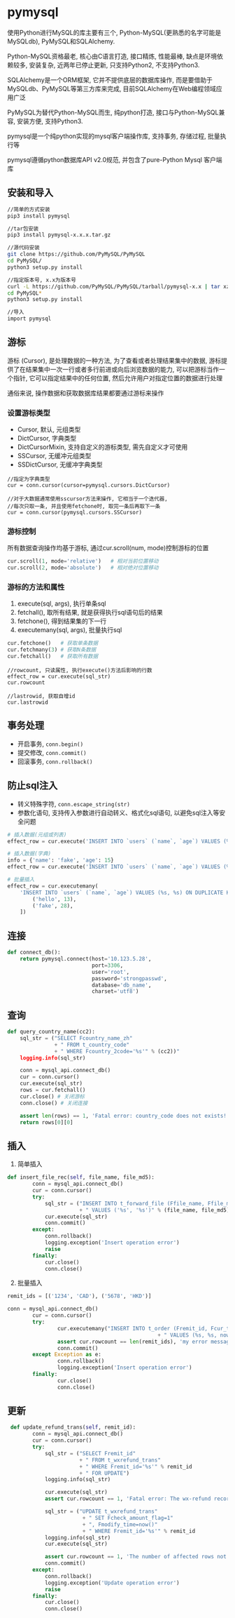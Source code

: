 # pymysql

使用Python进行MySQL的库主要有三个, Python-MySQL(更熟悉的名字可能是MySQLdb), PyMySQL和SQLAlchemy. 

Python-MySQL资格最老, 核心由C语言打造, 接口精炼, 性能最棒, 缺点是环境依赖较多, 安装复杂, 近两年已停止更新, 只支持Python2, 不支持Python3. 

SQLAlchemy是一个ORM框架, 它并不提供底层的数据库操作, 而是要借助于MySQLdb、PyMySQL等第三方库来完成, 目前SQLAlchemy在Web编程领域应用广泛

PyMySQL为替代Python-MySQL而生, 纯python打造, 接口与Python-MySQL兼容, 安装方便, 支持Python3. 

pymysql是一个纯python实现的mysql客户端操作库, 支持事务, 存储过程, 批量执行等

pymysql遵循python数据库API v2.0规范, 并包含了pure-Python Mysql 客户端库

## 安装和导入

```sh
//简单的方式安装
pip3 install pymysql

//tar包安装
pip3 install pymysql-x.x.x.tar.gz

//源代码安装
git clone https://github.com/PyMySQL/PyMySQL
cd PyMySQL/
python3 setup.py install

//指定版本号, x.x为版本号
curl -L https://github.com/PyMySQL/PyMySQL/tarball/pymysql-x.x | tar xz
cd PyMySQL*
python3 setup.py install

//导入
import pymysql
```

## 游标

游标 (Cursor), 是处理数据的一种方法, 为了查看或者处理结果集中的数据, 游标提供了在结果集中一次一行或者多行前进或向后浏览数据的能力, 可以把游标当作一个指针, 它可以指定结果中的任何位置, 然后允许用户对指定位置的数据进行处理

通俗来说, 操作数据和获取数据库结果都要通过游标来操作

### 设置游标类型

+ Cursor, 默认, 元组类型
+ DictCursor, 字典类型
+ DictCursorMixin, 支持自定义的游标类型, 需先自定义才可使用
+ SSCursor, 无缓冲元组类型
+ SSDictCursor, 无缓冲字典类型

```
//指定为字典类型
cur = conn.cursor(cursor=pymysql.cursors.DictCursor)

//对于大数据通常使用sscursor方法来操作, 它相当于一个迭代器, 
//每次只取一条, 并且使用fetchone时, 取完一条后再取下一条
cur = conn.cursor(pymysql.cursors.SSCursor)
```

### 游标控制

所有数据查询操作均基于游标, 通过cur.scroll(num, mode)控制游标的位置
```python
cur.scroll(1, mode='relative')   # 相对当前位置移动
cur.scroll(2, mode='absolute')   # 相对绝对位置移动
```

### 游标的方法和属性

1. execute(sql, args), 执行单条sql
2. fetchall(), 取所有结果, 就是获得执行sql语句后的结果
3. fetchone(), 得到结果集的下一行
4. executemany(sql, args), 批量执行sql

```python
cur.fetchone()   # 获取单条数据
cur.fetchmany(3) # 获取N条数据
cur.fetchall()   # 获取所有数据
```

```
//rowcount, 只读属性, 执行execute()方法后影响的行数
effect_row = cur.execute(sql_str)
cur.rowcount

//lastrowid, 获取自增id
cur.lastrowid
```

## 事务处理

+ 开启事务, `conn.begin()`
+ 提交修改, `conn.commit()`
+ 回滚事务, `conn.rollback()`

## 防止sql注入

+ 转义特殊字符, `conn.escape_string(str)`
+ 参数化语句, 支持传入参数进行自动转义、格式化sql语句, 以避免sql注入等安全问题

```python
# 插入数据(元组或列表)
effect_row = cur.execute('INSERT INTO `users` (`name`, `age`) VALUES (%s, %s)', ('mary', 18))

# 插入数据(字典)
info = {'name': 'fake', 'age': 15}
effect_row = cur.execute('INSERT INTO `users` (`name`, `age`) VALUES (%(name)s, %(age)s)', info)

# 批量插入
effect_row = cur.executemany(
    'INSERT INTO `users` (`name`, `age`) VALUES (%s, %s) ON DUPLICATE KEY UPDATE age=VALUES(age)', [
        ('hello', 13),
        ('fake', 28),
    ])
```

## 连接

```python
def connect_db():
    return pymysql.connect(host='10.123.5.28',
                           port=3306,
                           user='root',
                           password='strongpasswd',
                           database='db_name',
                           charset='utf8')
```

## 查询

```python
def query_country_name(cc2):
    sql_str = ("SELECT Fcountry_name_zh"
               + " FROM t_country_code"
               + " WHERE Fcountry_2code='%s'" % (cc2))"
    logging.info(sql_str)

    conn = mysql_api.connect_db()
    cur = conn.cursor()
    cur.execute(sql_str)
    rows = cur.fetchall()
    cur.close() # 关闭游标
    conn.close() # 关闭连接

    assert len(rows) == 1, 'Fatal error: country_code does not exists!'
    return rows[0][0]
```

## 插入

1. 简单插入
```python
def insert_file_rec(self, file_name, file_md5):
        conn = mysql_api.connect_db()
        cur = conn.cursor()
        try:
            sql_str = ("INSERT INTO t_forward_file (Ffile_name, Ffile_md5)", 
                       + " VALUES ('%s', '%s')" % (file_name, file_md5))
            cur.execute(sql_str)
            conn.commit()
        except:
            conn.rollback()
            logging.exception('Insert operation error')
            raise
        finally:
            cur.close()
            conn.close()
```

2. 批量插入
```python
remit_ids = [('1234', 'CAD'), ('5678', 'HKD')]

conn = mysql_api.connect_db()
        cur = conn.cursor()
        try:
                cur.executemany("INSERT INTO t_order (Fremit_id, Fcur_type, Fcreate_time)"
                                                + " VALUES (%s, %s, now())", new_items)
                assert cur.rowcount == len(remit_ids), 'my error message'
                conn.commit()
        except Exception as e:
                conn.rollback()
                logging.exception('Insert operation error')
        finally:
                cur.close()
                conn.close()
```

## 更新

```python
 def update_refund_trans(self, remit_id):
        conn = mysql_api.connect_db()
        cur = conn.cursor()
        try:
            sql_str = ("SELECT Fremit_id"
                       + " FROM t_wxrefund_trans"
                       + " WHERE Fremit_id='%s'" % remit_id
                       + " FOR UPDATE")
            logging.info(sql_str)

            cur.execute(sql_str)
            assert cur.rowcount == 1, 'Fatal error: The wx-refund record be deleted!'

            sql_str = ("UPDATE t_wxrefund_trans"
                        + " SET Fcheck_amount_flag=1"
                        + ", Fmodify_time=now()"
                        + " WHERE Fremit_id='%s'" % remit_id
            logging.info(sql_str)
            cur.execute(sql_str)

            assert cur.rowcount == 1, 'The number of affected rows not equal to 1'
            conn.commit()
        except:
            conn.rollback()
            logging.exception('Update operation error')
            raise
        finally:
            cur.close()
            conn.close()
```

